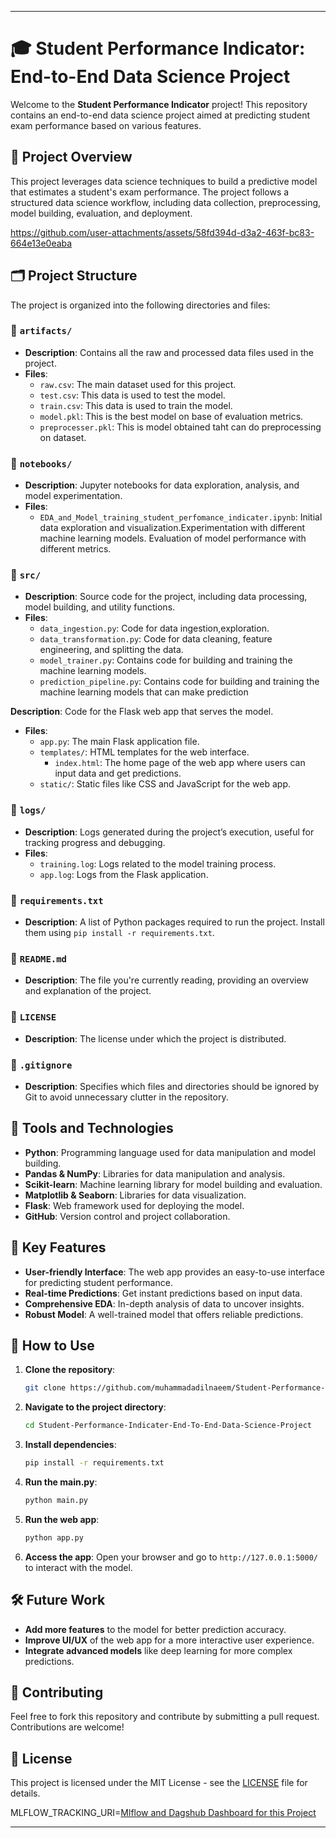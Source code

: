 
---

# 🎓 Student Performance Indicator: End-to-End Data Science Project

Welcome to the **Student Performance Indicator** project! This repository contains an end-to-end data science project aimed at predicting student exam performance based on various features.

## 🚀 Project Overview

This project leverages data science techniques to build a predictive model that estimates a student's exam performance. The project follows a structured data science workflow, including data collection, preprocessing, model building, evaluation, and deployment.

https://github.com/user-attachments/assets/58fd394d-d3a2-463f-bc83-664e13e0eaba

## 🗂️ Project Structure

The project is organized into the following directories and files:

### 📁 `artifacts/`
- **Description**: Contains all the raw and processed data files used in the project.
- **Files**:
  - `raw.csv`: The main dataset used for this project.
  - `test.csv`: This data is used to test the model.
  - `train.csv`: This data is used to train the model.
  - `model.pkl`: This is the best model on base of evaluation metrics.
  - `preprocesser.pkl`: This is model obtained taht can do preprocessing on dataset.

### 📁 `notebooks/`
- **Description**: Jupyter notebooks for data exploration, analysis, and model experimentation.
- **Files**:
  - `EDA_and_Model_training_student_perfomance_indicater.ipynb`: Initial data exploration and visualization.Experimentation with different machine learning models. Evaluation of model performance with different metrics.

### 📁 `src/`
- **Description**: Source code for the project, including data processing, model building, and utility functions.
- **Files**:
  - `data_ingestion.py`: Code for data ingestion,exploration.
  - `data_transformation.py`: Code for data cleaning, feature engineering, and splitting the data.
  - `model_trainer.py`: Contains code for building and training the machine learning models.
  - `prediction_pipeline.py`: Contains code for building and training the machine learning models that can make prediction


**Description**: Code for the Flask web app that serves the model.
- **Files**:
  - `app.py`: The main Flask application file.
  - `templates/`: HTML templates for the web interface.
    - `index.html`: The home page of the web app where users can input data and get predictions.
  - `static/`: Static files like CSS and JavaScript for the web app.


### 📁 `logs/`
- **Description**: Logs generated during the project’s execution, useful for tracking progress and debugging.
- **Files**:
  - `training.log`: Logs related to the model training process.
  - `app.log`: Logs from the Flask application.


### 📄 `requirements.txt`
- **Description**: A list of Python packages required to run the project. Install them using `pip install -r requirements.txt`.

### 📄 `README.md`
- **Description**: The file you're currently reading, providing an overview and explanation of the project.

### 📄 `LICENSE`
- **Description**: The license under which the project is distributed.

### 📄 `.gitignore`
- **Description**: Specifies which files and directories should be ignored by Git to avoid unnecessary clutter in the repository.

## 🔧 Tools and Technologies

- **Python**: Programming language used for data manipulation and model building.
- **Pandas & NumPy**: Libraries for data manipulation and analysis.
- **Scikit-learn**: Machine learning library for model building and evaluation.
- **Matplotlib & Seaborn**: Libraries for data visualization.
- **Flask**: Web framework used for deploying the model.
- **GitHub**: Version control and project collaboration.

## 🎯 Key Features

- **User-friendly Interface**: The web app provides an easy-to-use interface for predicting student performance.
- **Real-time Predictions**: Get instant predictions based on input data.
- **Comprehensive EDA**: In-depth analysis of data to uncover insights.
- **Robust Model**: A well-trained model that offers reliable predictions.

## 📜 How to Use

1. **Clone the repository**:
   ```bash
   git clone https://github.com/muhammadadilnaeem/Student-Performance-Indicater-End-To-End-Data-Science-Project.git
   ```

2. **Navigate to the project directory**:
   ```bash
   cd Student-Performance-Indicater-End-To-End-Data-Science-Project
   ```

3. **Install dependencies**:
   ```bash
   pip install -r requirements.txt
   ```
   
5. **Run the main.py**:
   ```bash
   python main.py
   ```

6. **Run the web app**:
   ```bash
   python app.py
   ```

7. **Access the app**:
   Open your browser and go to `http://127.0.0.1:5000/` to interact with the model.

## 🛠️ Future Work

- **Add more features** to the model for better prediction accuracy.
- **Improve UI/UX** of the web app for a more interactive user experience.
- **Integrate advanced models** like deep learning for more complex predictions.

## 🙌 Contributing

Feel free to fork this repository and contribute by submitting a pull request. Contributions are welcome!

## 📄 License

This project is licensed under the MIT License - see the [LICENSE](LICENSE) file for details.


MLFLOW_TRACKING_URI=[Mlflow and Dagshub Dashboard for this Project](https://dagshub.com/muhammadadilnaeem/Student-Performance-Indicater-End-To-End-Data-Science-Project.mlflow/#/experiments/0/runs/5a6a57d513a94584ae7761d7b4c4685b)

---

